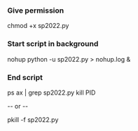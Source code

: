 ### Give permission
chmod +x sp2022.py
### Start script in background
nohup python -u sp2022.py > nohup.log &
### End script
ps ax | grep sp2022.py
kill PID

-- or --

pkill -f sp2022.py